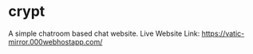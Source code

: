 # crypt
A simple chatroom based chat website.
Live Website Link: https://vatic-mirror.000webhostapp.com/
